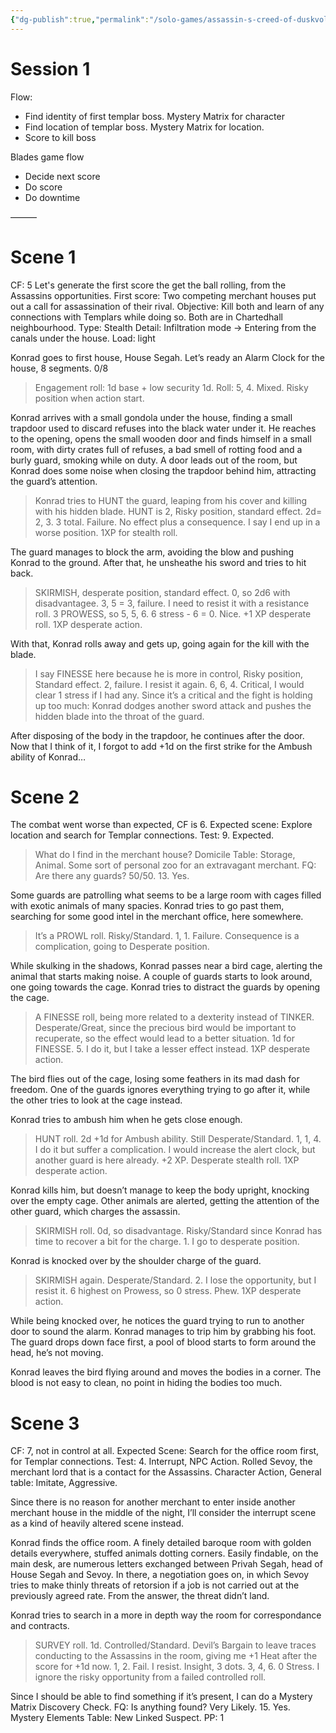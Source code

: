 ```yaml
---
{"dg-publish":true,"permalink":"/solo-games/assassin-s-creed-of-duskvol-bit-d/session-1/","noteIcon":""}
---
```


# Session 1
Flow:
- Find identity of first templar boss. Mystery Matrix for character
- Find location of templar boss. Mystery Matrix for location.
- Score to kill boss

Blades game flow
- Decide next score
- Do score
- Do downtime

———
# Scene 1
CF: 5
Let's generate the first score the get the ball rolling, from the Assassins opportunities.
First score: Two competing merchant houses put out a call for assassination of their rival.
Objective: Kill both and learn of any connections with Templars while doing so. Both are in Chartedhall neighbourhood.
Type: Stealth
Detail: Infiltration mode -> Entering from the canals under the house.
Load: light

Konrad goes to first house, House Segah.
Let’s ready an Alarm Clock for the house, 8 segments. 0/8

> Engagement roll: 1d base + low security 1d. Roll: 5, 4. Mixed. Risky position when action start.

Konrad arrives with a small gondola under the house, finding a small trapdoor used to discard refuses into the black water under it.
He reaches to the opening, opens the small wooden door and finds himself in a small room, with dirty crates full of refuses, a bad smell of rotting food and a burly guard, smoking while on duty. A door leads out of the room, but Konrad does some noise when closing the trapdoor behind him, attracting the guard’s attention. 

> Konrad tries to HUNT the guard, leaping from his cover and killing with his hidden blade. HUNT is 2, Risky position, standard effect. 2d= 2, 3. 3 total. Failure. No effect plus a consequence. I say I end up in a worse position. 1XP for stealth roll.

The guard manages to block the arm, avoiding the blow and pushing Konrad to the ground. After that, he unsheathe his sword and tries to hit back.

> SKIRMISH, desperate position, standard effect. 0, so 2d6 with disadvantagee. 3, 5 = 3, failure. I need to resist it with a resistance roll. 3 PROWESS, so 5, 5, 6. 6 stress - 6 = 0. Nice. +1 XP desperate roll. 1XP desperate action.

With that, Konrad rolls away and gets up, going again for the kill with the blade. 

> I say FINESSE here because he is more in control, Risky position, Standard effect. 2, failure. I resist it again. 6, 6, 4. Critical, I would clear 1 stress if I had any. Since it’s a critical and the fight is holding up too much: Konrad dodges another sword attack and pushes the hidden blade into the throat of the guard.

After disposing of the body in the trapdoor, he continues after the door.
Now that I think of it, I forgot to add +1d on the first strike for the Ambush ability of Konrad…

# Scene 2
The combat went worse than expected, CF is 6.
Expected scene: Explore location and search for Templar connections.
Test: 9. Expected.

> What do I find in the merchant house?
> Domicile Table: Storage, Animal.
> Some sort of personal zoo for an extravagant merchant.
> FQ: Are there any guards? 50/50. 13. Yes.

Some guards are patrolling what seems to be a large room with cages filled with exotic animals of many spacies.
Konrad tries to go past them, searching for some good intel in the merchant office, here somewhere. 

> It’s a PROWL roll. Risky/Standard. 1, 1. Failure. Consequence is a complication, going to Desperate position.

While skulking in the shadows, Konrad passes near a bird cage, alerting the animal that starts making noise. A couple of guards starts to look around, one going towards the cage. Konrad tries to distract the guards by opening the cage. 

> A FINESSE roll, being more related to a dexterity instead of TINKER. Desperate/Great, since the precious bird would be important to recuperate, so the effect would lead to a better situation. 1d for FINESSE. 5. 
> I do it, but I take a lesser effect instead. 1XP desperate action.

The bird flies out of the cage, losing some feathers in its mad dash for freedom. One of the guards ignores everything trying to go after it, while the other tries to look at the cage instead.

Konrad tries to ambush him when he gets close enough.
> HUNT roll. 2d +1d for Ambush ability. Still Desperate/Standard. 1, 1, 4. I do it but suffer a complication. I would increase the alert clock, but another guard is here already. +2 XP. Desperate stealth roll. 1XP desperate action.

Konrad kills him, but doesn’t manage to keep the body upright, knocking over the empty cage. Other animals are alerted, getting the attention of the other guard, which charges the assassin.

> SKIRMISH roll. 0d, so disadvantage. Risky/Standard since Konrad has time to recover a bit for the charge. 1. I go to desperate position.

Konrad is knocked over by the shoulder charge of the guard.

> SKIRMISH again. Desperate/Standard. 2. I lose the opportunity, but I resist it. 6 highest on Prowess, so 0 stress. Phew. 1XP desperate action.

While being knocked over, he notices the guard trying to run to another door to sound the alarm. Konrad manages to trip him by grabbing his foot. The guard drops down face first, a pool of blood starts to form around the head, he’s not moving.

Konrad leaves the bird flying around and moves the bodies in a corner. The blood is not easy to clean, no point in hiding the bodies too much.

# Scene 3
CF: 7, not in control at all.
Expected Scene: Search for the office room first, for Templar connections.
Test: 4. Interrupt, NPC Action. 
Rolled Sevoy, the merchant lord that is a contact for the Assassins.
Character Action, General table: Imitate, Aggressive.

Since there is no reason for another merchant to enter inside another merchant house in the middle of the night, I’ll consider the interrupt scene as a kind of heavily altered scene instead.

Konrad finds the office room. A finely detailed baroque room with golden details everywhere, stuffed animals dotting corners.
Easily findable, on the main desk, are numerous letters exchanged between Privah Segah, head of House Segah and Sevoy. In there, a negotiation goes on, in which Sevoy tries to make thinly threats of retorsion if a job is not carried out at the previously agreed rate. From the answer, the threat didn’t land.

Konrad tries to search in a more in depth way the room for correspondance and contracts.
> SURVEY roll. 1d. Controlled/Standard. Devil’s Bargain to leave traces conducting to the Assassins in the room, giving me +1 Heat after the score for +1d now. 1, 2. Fail. I resist. Insight, 3 dots. 3, 4, 6. 0 Stress. I ignore the risky opportunity from a failed controlled roll.

Since I should be able to find something if it’s present, I can do a Mystery Matrix Discovery Check.
FQ: Is anything found? Very Likely. 15. Yes.
Mystery Elements Table: New Linked Suspect. PP: 1
